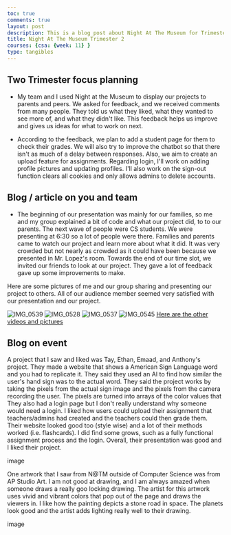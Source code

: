 ```yaml
---
toc: true
comments: true
layout: post
description: This is a blog post about Night At The Museum for Trimester 2
title: Night At The Museum Trimester 2
courses: {csa: {week: 11} }
type: tangibles
---
```


## Two Trimester focus planning
- My team and I used Night at the Museum to display our projects to parents and peers. We asked for feedback, and we received comments from many people. They told us what they liked, what they wanted to see more of, and what they didn't like. This feedback helps us improve and gives us ideas for what to work on next.

- According to the feedback, we plan to add a student page for them to check their grades. We will also try to improve the chatbot so that there isn't as much of a delay between responses. Also, we aim to create an upload feature for assignments. Regarding login, I'll work on adding profile pictures and updating profiles. I'll also work on the sign-out function clears all cookies and only allows admins to delete accounts.

## Blog / article on you and team
- The beginning of our presentation was mainly for our families, so me and my group explained a bit of code and what our project did, to to our parents. The next wave of people were CS students. We were presenting at 6:30 so a lot of people were there. Families and parents came to watch our project and learn more about what it did. It was very crowded but not nearly as crowded as it could have been because we presented in Mr. Lopez's room. Towards the end of our time slot, we invited our friends to look at our project. They gave a lot of feedback gave up some improvements to make.

Here are some pictures of me and our group sharing and presenting our project to others. All of our audience member seemed very satisfied with our presentation and our project.

![IMG_0539](https://github.com/Soham360/APCSA/assets/111466950/ce62fe3f-df3e-4c72-81fc-f1773be5fc5c)
![IMG_0528](https://github.com/Soham360/APCSA/assets/111466950/ac931098-6f42-41f9-ba90-e9215ce7bbf3)
![IMG_0537](https://github.com/Soham360/APCSA/assets/111466950/9f4b1c48-0384-4494-a9c0-75be5dcc5583)
![IMG_0545](https://github.com/Soham360/APCSA/assets/111466950/b9572e6e-0c18-485f-a9cb-fd1ad3344830)
[Here are the other videos and pictures](https://drive.google.com/drive/folders/1IHRHx2Qp1lnLzPJGoOKFZKjzyYYBg8Hc?usp=sharing)

## Blog on event
A project that I saw and liked was Tay, Ethan, Emaad, and Anthony's project. They made a website that shows a American Sign Language word and you had to replicate it. They said they used an AI to find how similar the user's hand sign was to the actual word. They said the project works by taking the pixels from the actual sign image and the pixels from the camera recording the user. The pixels are turned into arrays of the color values that They also had a login page but I don't really understand why someone would need a login. I liked how users could upload their assignment that teachers/admins had created and the teachers could then grade them. Their website looked good too (style wise) and a lot of their methods worked (i.e. flashcards). I did find some grows, such as a fully functional assignment process and the login. Overall, their presentation was good and I liked their project.

image

One artwork that I saw from N@TM outside of Computer Science was from AP Studio Art. I am not good at drawing, and I am always amazed when someone draws a really goo locking drawing. The artist for this artwork uses vivid and vibrant colors that pop out of the page and draws the viewers in. I like how the painting depicts a stone road in space. The planets look good and the artist adds lighting really well to their drawing.

image